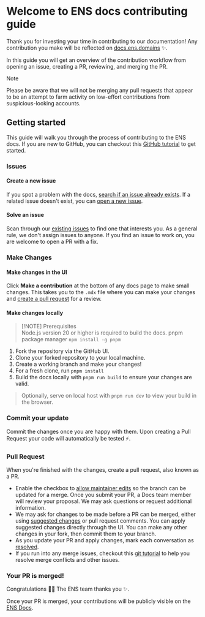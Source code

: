 # Welcome to ENS docs contributing guide

Thank you for investing your time in contributing to our documentation! Any contribution you make will be reflected on [docs.ens.domains](https://docs.ens.domains) :sparkles:.

In this guide you will get an overview of the contribution workflow from opening an issue, creating a PR, reviewing, and merging the PR.

> [!NOTE]
> Please be aware that we will not be merging any pull requests that appear to be an attempt to farm activity on low-effort contributions from suspicious-looking accounts.

## Getting started

This guide will walk you through the process of contributing to the ENS docs. If you are new to GitHub, you can checkout this [GitHub tutorial](https://guides.github.com/activities/hello-world/) to get started.

### Issues

#### Create a new issue

If you spot a problem with the docs, [search if an issue already exists](https://github.com/ensdomains/docs/issues). If a related issue doesn't exist, you can [open a new issue](https://github.com/ensdomains/docs/issues/new).

#### Solve an issue

Scan through our [existing issues](https://github.com/ensdomains/docs/issues) to find one that interests you. As a general rule, we don't assign issues to anyone. If you find an issue to work on, you are welcome to open a PR with a fix.

### Make Changes

#### Make changes in the UI

Click **Make a contribution** at the bottom of any docs page to make small changes. This takes you to the `.mdx` file where you can make your changes and [create a pull request](#pull-request) for a review.

#### Make changes locally

> [!NOTE] Prerequisites  
> Node.js version 20 or higher is required to build the docs.
> pnpm package manager `npm install -g pnpm`

1. Fork the repository via the GitHub UI.
2. Clone your forked repository to your local machine.
3. Create a working branch and make your changes!
4. For a fresh clone, run `pnpm install`
5. Build the docs locally with `pnpm run build` to ensure your changes are valid.

> Optionally, serve on local host with `pnpm run dev` to view your build in the browser.

### Commit your update

Commit the changes once you are happy with them. Upon creating a Pull Request your code will automatically be tested :zap:.

### Pull Request

When you're finished with the changes, create a pull request, also known as a PR.

- Enable the checkbox to [allow maintainer edits](https://docs.github.com/en/github/collaborating-with-issues-and-pull-requests/allowing-changes-to-a-pull-request-branch-created-from-a-fork) so the branch can be updated for a merge.
  Once you submit your PR, a Docs team member will review your proposal. We may ask questions or request additional information.
- We may ask for changes to be made before a PR can be merged, either using [suggested changes](https://docs.github.com/en/github/collaborating-with-issues-and-pull-requests/incorporating-feedback-in-your-pull-request) or pull request comments. You can apply suggested changes directly through the UI. You can make any other changes in your fork, then commit them to your branch.
- As you update your PR and apply changes, mark each conversation as [resolved](https://docs.github.com/en/github/collaborating-with-issues-and-pull-requests/commenting-on-a-pull-request#resolving-conversations).
- If you run into any merge issues, checkout this [git tutorial](https://github.com/skills/resolve-merge-conflicts) to help you resolve merge conflicts and other issues.

### Your PR is merged!

Congratulations :tada::tada: The ENS team thanks you :sparkles:.

Once your PR is merged, your contributions will be publicly visible on the [ENS Docs](https://docs.ens.domains).

